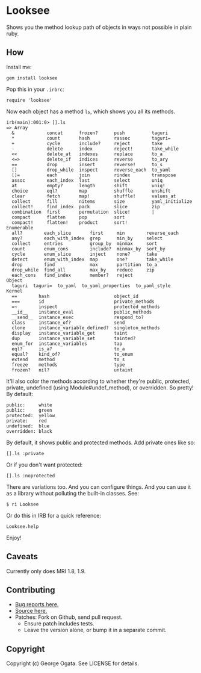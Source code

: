 # Looksee

Shows you the method lookup path of objects in ways not possible in
plain ruby.

## How

Install me:

    gem install looksee

Pop this in your `.irbrc`:

    require 'looksee'

Now each object has a method `ls`, which shows you all its methods.

    irb(main):001:0> [].ls
    => Array
      &            concat      frozen?      push          taguri
      *            count       hash         rassoc        taguri=
      +            cycle       include?     reject        take
      -            delete      index        reject!       take_while
      <<           delete_at   indexes      replace       to_a
      <=>          delete_if   indices      reverse       to_ary
      ==           drop        insert       reverse!      to_s
      []           drop_while  inspect      reverse_each  to_yaml
      []=          each        join         rindex        transpose
      assoc        each_index  last         select        uniq
      at           empty?      length       shift         uniq!
      choice       eql?        map          shuffle       unshift
      clear        fetch       map!         shuffle!      values_at
      collect      fill        nitems       size          yaml_initialize
      collect!     find_index  pack         slice         zip
      combination  first       permutation  slice!        |
      compact      flatten     pop          sort
      compact!     flatten!    product      sort!
    Enumerable
      all?        each_slice       first     min        reverse_each
      any?        each_with_index  grep      min_by     select
      collect     entries          group_by  minmax     sort
      count       enum_cons        include?  minmax_by  sort_by
      cycle       enum_slice       inject    none?      take
      detect      enum_with_index  map       one?       take_while
      drop        find             max       partition  to_a
      drop_while  find_all         max_by    reduce     zip
      each_cons   find_index       member?   reject
    Object
      taguri  taguri=  to_yaml  to_yaml_properties  to_yaml_style
    Kernel
      ==        hash                        object_id
      ===       id                          private_methods
      =~        inspect                     protected_methods
      __id__    instance_eval               public_methods
      __send__  instance_exec               respond_to?
      class     instance_of?                send
      clone     instance_variable_defined?  singleton_methods
      display   instance_variable_get       taint
      dup       instance_variable_set       tainted?
      enum_for  instance_variables          tap
      eql?      is_a?                       to_a
      equal?    kind_of?                    to_enum
      extend    method                      to_s
      freeze    methods                     type
      frozen?   nil?                        untaint

It'll also color the methods according to whether they're public,
protected, private, undefined (using Module#undef_method), or
overridden. So pretty! By default:

    public:     white
    public:     green
    protected:  yellow
    private:    red
    undefined:  blue
    overridden: black

By default, it shows public and protected methods. Add private ones
like so:

    [].ls :private

Or if you don't want protected:

    [].ls :noprotected

There are variations too. And you can configure things. And you can
use it as a library without polluting the built-in classes. See:

    $ ri Looksee

Or do this in IRB for a quick reference:

    Looksee.help

Enjoy!

## Caveats

Currently only does MRI 1.8, 1.9.

## Contributing

 * [Bug reports here.](https://github.com/oggy/looksee/issues)
 * [Source here.](https://github.com/oggy/looksee)
 * Patches: Fork on Github, send pull request.
   * Ensure patch includes tests.
   * Leave the version alone, or bump it in a separate commit.

## Copyright

Copyright (c) George Ogata. See LICENSE for details.
